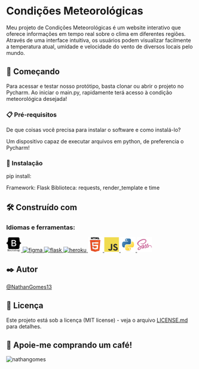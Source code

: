 # Condições Meteorológicas

Meu projeto de Condições Meteorológicas é um website interativo que oferece informações em tempo real sobre o clima em diferentes regiões. Através de uma interface intuitiva, os usuários podem visualizar facilmente a temperatura atual, umidade e velocidade do vento de diversos locais pelo mundo.

## 🚀 Começando

Para acessar e testar nosso protótipo, basta clonar ou abrir o projeto no Pycharm. Ao iniciar o main.py, rapidamente terá acesso à condição meteorológica desejada!

### 📋 Pré-requisitos

De que coisas você precisa para instalar o software e como instalá-lo?

Um dispositivo capaz de executar arquivos em python, de preferencia o Pycharm!

### 🔧 Instalação

pip install:

Framework: Flask
Biblioteca: requests, render_template e time

## 🛠️ Construído com

<h3 align="left">Idiomas e ferramentas:</h3>
<p align="left"> <a href="https://getbootstrap.com" target="_blank" rel="noreferrer"> <img src="https://raw.githubusercontent.com/devicons/devicon/master/icons/bootstrap/bootstrap-plain-wordmark.svg" alt="bootstrap" width="40" height="40"/> </a> <a href="https://www.figma.com/" target="_blank" rel="noreferrer"> <img src="https://www.vectorlogo.zone/logos/figma/figma-icon.svg" alt="figma" width="40" height="40"/> </a> <a href="https://flask.palletsprojects.com/" target="_blank" rel="noreferrer"> <img src="https://www.vectorlogo.zone/logos/pocoo_flask/pocoo_flask-icon.svg" alt="flask" width="40" height="40"/> </a> <a href="https://heroku.com" target="_blank" rel="noreferrer"> <img src="https://www.vectorlogo.zone/logos/heroku/heroku-icon.svg" alt="heroku" width="40" height="40"/> </a> <a href="https://www.w3.org/html/" target="_blank" rel="noreferrer"> <img src="https://raw.githubusercontent.com/devicons/devicon/master/icons/html5/html5-original-wordmark.svg" alt="html5" width="40" height="40"/> </a> <a href="https://developer.mozilla.org/en-US/docs/Web/JavaScript" target="_blank" rel="noreferrer"> <img src="https://raw.githubusercontent.com/devicons/devicon/master/icons/javascript/javascript-original.svg" alt="javascript" width="40" height="40"/> </a> <a href="https://www.python.org" target="_blank" rel="noreferrer"> <img src="https://raw.githubusercontent.com/devicons/devicon/master/icons/python/python-original.svg" alt="python" width="40" height="40"/> </a> <a href="https://sass-lang.com" target="_blank" rel="noreferrer"> <img src="https://raw.githubusercontent.com/devicons/devicon/master/icons/sass/sass-original.svg" alt="sass" width="40" height="40"/> </a> </p>

## ✒️ Autor

[@NathanGomes13 ](https://nathan-gomes.netlify.app/)


## 📄 Licença

Este projeto está sob a licença (MIT license) - veja o arquivo [LICENSE.md](https://github.com/NathanGomes13/Condicoes_Meteorologicas/blob/main/LICENSE) para detalhes.

## 🎁 Apoie-me comprando um café!

<p><a href="https://www.buymeacoffee.com/nathangomes"> <img align="left" src="https://cdn.buymeacoffee.com/buttons/v2/default-yellow.png" height="50" width="210" alt="nathangomes" /></a></p><br><br>
